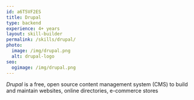 ```yaml
---
id: a6T5VF2ES
title: Drupal
type: backend
experience: 4+ years
layout: skill-builder
permalink: /skills/drupal/
photo:
  image: /img/drupal.png
  alt: drupal-logo
seo:
  ogimage: /img/drupal.png
---
```

*Drupal* is a free, open source content management system (CMS) to build and maintain websites, online directories, e-commerce stores